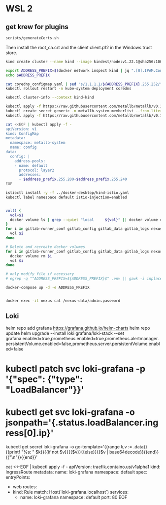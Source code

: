 # WSL 2

## get krew for plugins

```sh
scripts/generateCerts.sh
```

Then install the root_ca.crt and the client client.p12 in the Windows trust store.

```sh
kind create cluster --name kind --image kindest/node:v1.22.1@sha256:100b3558428386d1372591f8d62add85b900538d94db8e455b66ebaf05a3ca3a --config=./kind.yaml

export ADDRESS_PREFIX=$(docker network inspect kind | jq ".[0].IPAM.Config[0].Gateway" | sed -e 's/"//g' | awk -F. '{print $1 "." $2}')
echo $ADDRESS_PREFIX

cat coredns_configmap.yaml | sed "s/1.1.1.1/${ADDRESS_PREFIX}.255.252/" | kubectl apply -f -
kubectl rollout restart -n kube-system deployment coredns

kubectl cluster-info --context kind-kind

kubectl apply -f https://raw.githubusercontent.com/metallb/metallb/v0.10.2/manifests/namespace.yaml
kubectl create secret generic -n metallb-system memberlist --from-literal=secretkey="$(openssl rand -base64 128)"
kubectl apply -f https://raw.githubusercontent.com/metallb/metallb/v0.10.2/manifests/metallb.yaml

cat <<EOF | kubectl apply -f -
apiVersion: v1
kind: ConfigMap
metadata:
  namespace: metallb-system
  name: config
data:
  config: |
    address-pools:
    - name: default
      protocol: layer2
      addresses:
      - $address_prefix.255.200-$address_prefix.255.240
EOF

istioctl install -y -f ../docker-desktop/kind-istio.yaml
kubectl label namespace default istio-injection=enabled


vol() {
  vol=$1
  docker volume ls | grep --quiet "local     ${vol}" || docker volume create ${vol}
}
for i in gitlab-runner_conf gitlab_config gitlab_data gitlab_logs nexus-data step-ca traefik-acme; do
  vol $i
done

# Delete and recreate docker volumes
for i in gitlab-runner_conf gitlab_config gitlab_data gitlab_logs nexus-data step-ca traefik-acme; do
  docker volume rm $i
  vol $i
done

# only modify file if necessary
# egrep -q "^ADDRESS_PREFIX=${ADDRESS_PREFIX}$" .env || gawk -i inplace "/^ADDRESS_PREFIX=/{gsub(/=.*$/, \"=${ADDRESS_PREFIX}\")};{print}" .env

docker-compose up -d -e ADDRESS_PREFIX


docker exec -it nexus cat /nexus-data/admin.password
```

## Loki
helm repo add grafana https://grafana.github.io/helm-charts
helm repo update
helm upgrade --install loki grafana/loki-stack  --set grafana.enabled=true,prometheus.enabled=true,prometheus.alertmanager.persistentVolume.enabled=false,prometheus.server.persistentVolume.enabled=false
# kubectl patch svc loki-grafana -p '{"spec": {"type": "LoadBalancer"}}'
# kubectl get svc loki-grafana -o jsonpath='{.status.loadBalancer.ingress[0].ip}'
kubectl get secret loki-grafana -o go-template='{{range $k,$v := .data}}{{printf "%s: " $k}}{{if not $v}}{{$v}}{{else}}{{$v | base64decode}}{{end}}{{"\n"}}{{end}}'

cat <<-EOF | kubectl apply -f -
apiVersion: traefik.containo.us/v1alpha1
kind: IngressRoute
metadata:
  name: loki-grafana
  namespace: default
spec:
  entryPoints:
  - web
  routes:
  - kind: Rule
    match: Host(\`loki-grafana.localhost\`)
    services:
    - name: loki-grafana
      namespace: default
      port: 80
EOF


